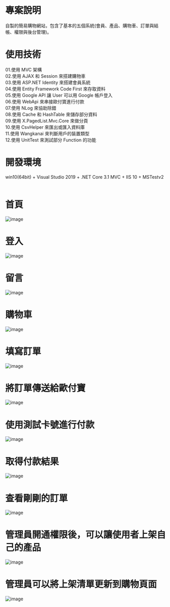 # 專案說明  
自製的簡易購物網站，包含了基本的五個系統(會員、產品、購物車、訂單與結帳、權限與後台管理)。  
  
# 使用技術  
01.使用 MVC 架構  
02.使用 AJAX 和 Session 來搭建購物車   
03.使用 ASP.NET Identity 來搭建會員系統  
04.使用 Entity Framework Code First 來存取資料  
05.使用 Google API 讓 User 可以用 Google 帳戶登入  
06.使用 WebApi 來串接歐付寶進行付款  
07.使用 NLog 來協助除錯  
08.使用 Cache 和 HashTable 來儲存部分資料  
09.使用 X.PagedList.Mvc.Core 來做分頁  
10.使用 CsvHelper 來匯出或匯入資料庫  
11.使用 Wangkanai 來判斷用戶的裝置類型  
12.使用 UnitTest 來測試部分 Function 的功能  
  
# 開發環境  
win10(64bit) + Visual Studio 2019 + .NET Core 3.1 MVC + IIS 10 + MSTestv2  
&emsp;
&emsp;
# 首頁    
![image](https://github.com/Jacky20200711/ShoppingApp_CoreMVC/blob/master/DEMO_01.PNG?raw=true)
&emsp;
&emsp;
&emsp;
# 登入   
![image](https://github.com/Jacky20200711/ShoppingApp_CoreMVC/blob/master/DEMO_02.PNG?raw=true)
&emsp;
&emsp;
&emsp;
# 留言   
![image](https://github.com/Jacky20200711/ShoppingApp_CoreMVC/blob/master/DEMO_03.PNG?raw=true)
&emsp;
&emsp;
&emsp;
# 購物車   
![image](https://github.com/Jacky20200711/ShoppingApp_CoreMVC/blob/master/DEMO_04.PNG?raw=true)
&emsp;
&emsp;
&emsp;
# 填寫訂單   
![image](https://github.com/Jacky20200711/ShoppingApp_CoreMVC/blob/master/DEMO_05.PNG?raw=true)
&emsp;
&emsp;
&emsp;
# 將訂單傳送給歐付寶   
![image](https://github.com/Jacky20200711/ShoppingApp_CoreMVC/blob/master/DEMO_06.PNG?raw=true)
&emsp;
&emsp;
&emsp;
# 使用測試卡號進行付款    
![image](https://github.com/Jacky20200711/ShoppingApp_CoreMVC/blob/master/DEMO_07.PNG?raw=true)
&emsp;
&emsp;
&emsp;
# 取得付款結果    
![image](https://github.com/Jacky20200711/ShoppingApp_CoreMVC/blob/master/DEMO_08.PNG?raw=true)
&emsp;
&emsp;
&emsp;
# 查看剛剛的訂單    
![image](https://github.com/Jacky20200711/ShoppingApp_CoreMVC/blob/master/DEMO_09.PNG?raw=true)
&emsp;
&emsp;
&emsp;
# 管理員開通權限後，可以讓使用者上架自己的產品    
![image](https://github.com/Jacky20200711/ShoppingApp_CoreMVC/blob/master/DEMO_10.PNG?raw=true)
&emsp;
&emsp;
&emsp;
# 管理員可以將上架清單更新到購物頁面    
![image](https://github.com/Jacky20200711/ShoppingApp_CoreMVC/blob/master/DEMO_11.PNG?raw=true)
&emsp;
&emsp;
&emsp;